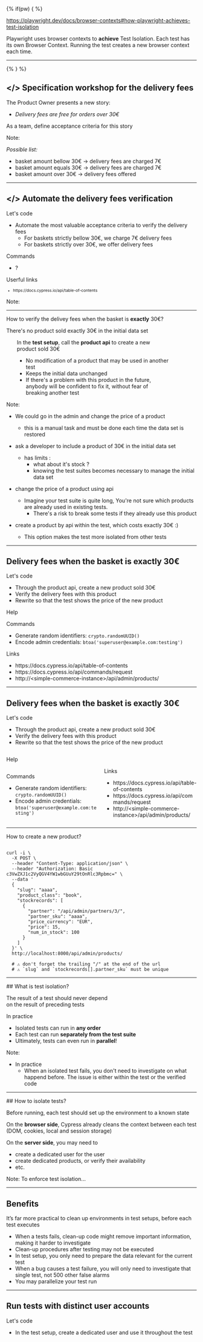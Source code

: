 


{% if(pw) { %}

https://playwright.dev/docs/browser-contexts#how-playwright-achieves-test-isolation

Playwright uses browser contexts to **achieve** Test Isolation. Each test has its own Browser Context. Running the test creates a new browser context each time.

---

{% } %}

## &lt;/> Specification workshop for the delivery fees
<!-- .element: data-toc-label="</> Verify the delivery fees" class="text-size-heading-3"-->

<div class="exercice">
  <p>The Product Owner presents a new story:
  <ul>
    <li class="text-level-4"><i>Delivery fees are free for orders over 30€</i>
  </ul>
  <p class="mt-125">As a team, define acceptance criteria for this story
</div>

Note:

_Possible list:_
- basket amount bellow 30€ -> delivery fees are charged 7€
- basket amount equals 30€ -> delivery fees are charged 7€
- basket amount over 30€   -> delivery fees offered


---

## </> Automate the delivery fees verification
<!-- .element: data-toc-exclude class="text-size-heading-3" -->

<div class="exercice mt-150">
  <p>Let's code
  <ul>
    <li>Automate the most valuable acceptance criteria to verify the delivery fees
    <ul>
      <li>For baskets strictly bellow 30€, we charge 7€ delivery fees
      <li>For baskets strictly over 30€, we offer delivery fees
    </ul>
  </ul>
  <p>Commands
  <ul>
    <li>?
  </ul>
  <p>Userful links
  <ul style="font-size:75%">
    <li class="url-link">https://docs.cypress.io/api/table-of-contents
  </ul>
</div>

Note:


---

<!-- .slide: class="text-level-3" -->

<div class="flex-row flex-row--center mt-300" >
  <div class="bubble bubble-bottom-left">
    <i class="emo emo-36 emoji-face_with_monocle"></i>
    <div class="bubble__text">
    <p>How to verify the delivey fees when the basket is <strong>exactly</strong> 30€?
    <p>There's no product sold exactly 30€ in the initial data set
    </div>
  </div>
</div>


<div class="mt-400 flex-row flex-row--center fragment">

<div style="width:80%; padding-left:2em;">

<p>In the <strong>test setup</strong>, call the <strong>product api</strong> to create a new product sold 30€

<ul class="no-bullets mt-0">
  <li class="mt-50"><i class="emo emoji-thumbup"></i>No modification of a product that may be used in another test
  <li class="mt-50"><i class="emo emoji-thumbup"></i>Keeps the initial data unchanged
  <li class="mt-50"><i class="emo emoji-thumbup"></i>If there's a problem with this product in the future, anybody will be confident to fix it, without fear of breaking another test
</ul>

</div>

</div>

Note:

- We could go in the admin and change the price of a product
  - this is a manual task and must be done each time the data set is restored
- ask a developer to include a product of 30€ in the initial data set
  - has limits :
    - what about it's stock ?
    - knowing the test suites becomes necessary to manage the initial data set
- change the price of a product using api
  
  - Imagine your test suite is quite long,
You're not sure which products are already used in existing tests.
    - There's a risk to break some tests if they already use this product

- create a product by api within the test, which costs exactly 30€ :)
  - This option makes the test more isolated from other tests


---

## Delivery fees when the basket is exactly 30€
<!-- .element: data-tags="practice" class="text-size-heading-3" data-toc-label="...when the basket is exactly 30€" -->


<div class="exercice text-level-2">

<div class="fragment mt-100">
  <p>Let's code
  <ul>
    <li>Through the product api, create a new product sold 30€
    <li>Verify the delivery fees with this product
    <li>Rewrite so that the test shows the price of the new product
  </ul>
</div>


</div>



<div class="admonition help fragment mt-100">
  <p class="title">Help</p>
  <div class="content">
    <div class="flex-row">
      <div>
        <p>Commands
        <ul>
          <li>Generate random identifiers: <code>crypto.randomUUID()</code> 
          <li>Encode admin credentials: <code>btoa('superuser@example.com:testing')</code>
        </ul>
      </div>
      <div>
        <p>Links
        <ul class="">
          <li><app-link>https://docs.cypress.io/api/table-of-contents</app-link></li>
          <li><app-link>https://docs.cypress.io/api/commands/request</app-link></li>
          <li><app-link>http://&lt;simple-commerce-instance&gt;/api/admin/products/</app-link></li>
        </ul>
      </div>
    </div>
  </div>
</div>

---

<!-- .slide: class="text-level-2" -->

## Delivery fees when the basket is exactly 30€
<!-- .element: data-tags="practice" class="text-size-heading-3" data-toc-label="...when the basket is exactly 30€" -->


<div class="exercice-2 mt-350r fragment">
  <div class="exercice__content">
    <p>Let's code
    <ul>
      <li>Through the product api, create a new product sold 30€
      <li>Verify the delivery fees with this product
      <li>Rewrite so that the test shows the price of the new product
    </ul>
  </div>
  <img class="exercice__image">
</div>

<div class="admonition help fragment mt-600r">
  <p class="admonition__title">Help</p>
  <div class="admonition__content" style="columns: 2;">
    <p>Commands
    <ul>
      <li>Generate random identifiers: <code>crypto.randomUUID()</code> 
      <li>Encode admin credentials: <code>btoa('superuser@example.com:testing')</code>
    </ul>
    <p>Links
    <ul>
      <li><app-link>https://docs.cypress.io/api/table-of-contents</app-link></li>
      <li><app-link>https://docs.cypress.io/api/commands/request</app-link></li>
      <li><app-link>http://&lt;simple-commerce-instance&gt;/api/admin/products/</app-link></li>
    </ul>
  </div>
</div>

---

<!-- .slide: class="text-level-2" -->

<p class="mt-100r">How to create a new product?

<pre><code class="sh">
curl -i \
  -X POST \
  --header "Content-Type: application/json" \
  --header "Authorization: Basic c3VwZXJ1c2VyQGV4YW1wbGUuY29tOnRlc3Rpbmc=" \
  --data '
  {
    "slug": "aaaa",
    "product_class": "book",
    "stockrecords": [
      {
        "partner": "/api/admin/partners/3/",
        "partner_sku": "aaaa",
        "price_currency": "EUR",
        "price": 15,
        "num_in_stock": 100
      }
    ]
  }' \
  http://localhost:8000/api/admin/products/

  # ⚠️ don't forget the trailing "/" at the end of the url
  # ⚠️ `slug` and `stockrecords[].partner_sku` must be unique
</code></pre>

</div>

---

## What is test isolation?

<div class="fragment mt-300">

<div class="fragment custom highlight-bold text-center">
  <p >The result of a test should never depend 
  <br>on the result of preceding tests
</p>
</div>

</div>

<div class="fragment mt-300">
  <p> In practice
  <ul>
    <li class="fragment">Isolated tests can run in <strong>any order</strong>
    <li class="fragment">Each test can run <strong>separately from the test suite</strong>
    <li class="fragment">Ultimately, tests can even run in <strong>parallel</strong>!
  </ul>
</div>


Note:
- In practice
  - When an isolated test fails, you don't need to investigate on what happend before.
The issue is either within the test or the verified code

---

## How to isolate tests?

<p class="fragment mt-150r">Before running, each test should set up the environment to a known state

<p class="fragment mt-150r">On the <strong>browser side</strong>, Cypress already cleans the context between each test  (DOM, cookies, local and session storage)

<div class="fragment mt-150r">
  <p>On the <strong>server side</strong>, you may need to
  <ul>
    <li>create a dedicated user for the user
    <li>create dedicated products, or verify their availability
    <li>etc.
  </ul>
</div>

Note:
To enforce test isolation...

---

## Benefits

<p class="mt-200">It’s far more practical to clean up environments in test setups, before each test executes
<ul>
  <li>When a tests fails, clean-up code might remove important information, making it harder to investigate
  <li>Clean-up procedures after testing may not be executed
  <li>In test setup, you only need to prepare the data relevant for the current test
  <li>When a bug causes a test failure, you will only need to investigate that single test, not 500 other false alarms
  <li>You may parallelize your test run
</ul>


---

## Run tests with distinct user accounts
<!-- .element: data-tags="practice, optional" class="text-size-heading-3" -->

<div class="exercice">
  <p class="">Let's code
  <ul>
    <li>In the test setup, create a dedicated user and use it throughout the test
  </ul>
</div>


